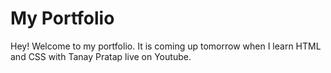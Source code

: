 # My Portfolio

Hey! Welcome to my portfolio. It is coming up tomorrow when I learn HTML and CSS with Tanay Pratap live on Youtube.